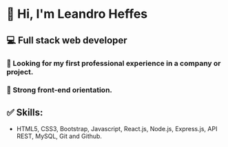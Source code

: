 # 👋 Hi, I'm Leandro Heffes
## 💻 Full stack web developer

### 🔭 Looking for my first professional experience in a company or project.
### 💪 Strong front-end orientation.

## ✅ Skills:
- HTML5, CSS3, Bootstrap, Javascript, React.js, Node.js, Express.js, API REST, MySQL, Git and Github.
